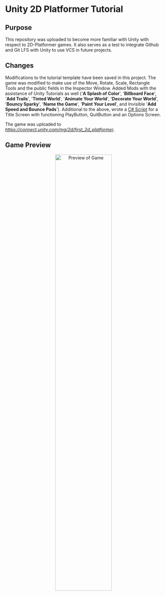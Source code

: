 # Unity 2D Platformer Tutorial

## Purpose
This repository was uploaded to become more familiar with Unity with respect to 2D-Platformer games. 
It also serves as a test to integrate Github and Git LFS with Unity to use VCS in future projects.

## Changes
Modifications to the tutorial template have been saved in this project. The game was modified to make use of 
the Move, Rotate, Scale, Rectangle Tools and the public fields in the Inspector Window. 
Added Mods with the assistance of Unity Tutorials as well ('<b>A Splash of Color</b>', '<b>Billboard Face</b>', '<b>Add Trails</b>', '<b>Tinted World</b>', '<b>Animate Your World</b>', '<b>Decorate Your World</b>', '<b>Bouncy Sparky</b>', '<b>Name the Game</b>', '<b>Paint Your Level</b>', and Invisible '<b>Add Speed and Bounce Pads</b>').
Additional to the above, wrote a <a href= "Assets/MainMenu.cs">C# Script</a> for a Title Screen with functioning PlayButton, QuitButton and an Options Screen. 

The game was uploaded to <a href= "https://connect.unity.com/mg/2d/first_2d_platformer"><i>https://connect.unity.com/mg/2d/first_2d_platformer</i></a>. 

## Game Preview
<p align="center"><img src="Build_WebGL/thumbnail.png" width="60%" height="60%" title="Preview of Game" ></p>

